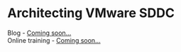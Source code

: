 # Architecting VMware SDDC

Blog - [Coming soon...](http://magnusedh.net) <br>
Online training - [Coming soon...](http://magnusedh.net)
